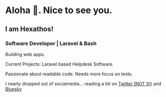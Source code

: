 # Aloha 👋. Nice to see you.

## I am Hexathos!

### Software Developer | Laravel & Bash

Building web apps.

Current Projects: Laravel based Helpdesk Software.

Passionate about readable code. Needs more focus on tests.

I nearly dropped out of socialmedia... reading a bit on [Twitter (NOT X!)](https://twitter.com/hexathos) and [Bluesky](https://bsky.app/profile/hexathos.de)
